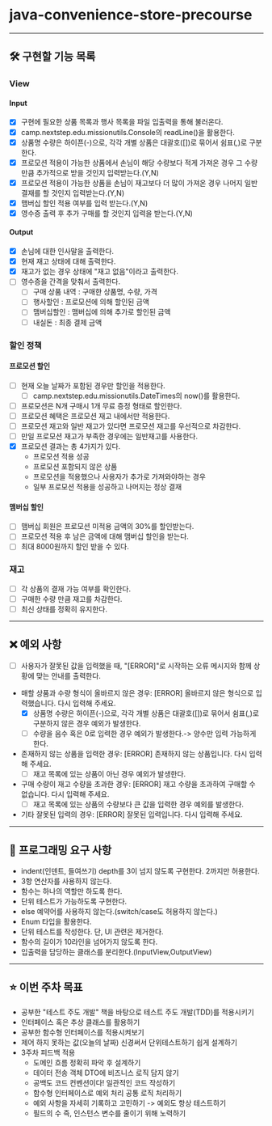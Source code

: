 # java-convenience-store-precourse

----

## 🛠️ 구현할 기능 목록

### View

#### Input

- [X] 구현에 필요한 상품 목록과 행사 목록을 파일 입출력을 통해 불러온다.
- [X] camp.nextstep.edu.missionutils.Console의 readLine()을 활용한다.
- [X] 상품명 수량은 하이픈(-)으로, 각각 개별 상품은 대괄호([])로 묶어서 쉼표(,)로 구분한다.
- [X] 프로모션 적용이 가능한 상품에서 손님이 해당 수량보다 적게 가져온 경우 그 수량만큼 추가적으로 받을 것인지 입력받는다.(Y,N)
- [X] 프로모션 적용이 가능한 상품을 손님이 재고보다 더 많이 가져온 경우 나머지 일반 결재를 할 것인지 입력받는다.(Y,N)
- [X] 맴버십 할인 적용 여부를 입력 받는다.(Y,N)
- [X] 영수증 출력 후 추가 구매를 할 것인지 입력을 받는다.(Y,N)

#### Output

- [X] 손님에 대한 인사말을 출력한다.
- [X] 현재 재고 상태에 대해 출력한다.
- [X] 재고가 없는 경우 상태에 "재고 없음"이라고 출력한다.
- [ ] 영수증을 간격을 맞춰서 출력한다.
    - [ ] 구매 상품 내역 : 구매한 상품명, 수량, 가격
    - [ ] 행사할인 : 프로모션에 의해 할인된 금액
    - [ ] 맴버십할인 : 맴버십에 의해 추가로 할인된 금액
    - [ ] 내실돈 : 최종 결제 금액

### 할인 정책

#### 프로모션 할인

- [ ] 현재 오늘 날짜가 포함된 경우만 할인을 적용한다.
    - [ ] camp.nextstep.edu.missionutils.DateTimes의 now()를 활용한다.
- [ ] 프로모션은 N개 구매시 1개 무료 증정 형태로 할인한다.
- [ ] 프로모션 혜택은 프로모션 재고 내에서만 적용한다.
- [ ] 프로모션 재고와 일반 재고가 있다면 프로모션 재고를 우선적으로 차감한다.
- [ ] 만일 프로모션 재고가 부족한 경우에는 일반재고를 사용한다.
- [X] 프로모션 결과는 총 4가지가 있다.
    - 프로모션 적용 성공
    - 프로모션 포함되지 않은 상품
    - 프로모션을 적용했으나 사용자가 추가로 가져와야하는 경우
    - 일부 프로모션 적용을 성공하고 나머지는 정상 결재

#### 맴버십 할인

- [ ] 맴버십 회원은 프로모션 미적용 금액의 30%를 할인받는다.
- [ ] 프로모션 적용 후 남은 금액에 대해 맴버십 할인을 받는다.
- [ ] 최대 8000원까지 할인 받을 수 있다.

### 재고

- [ ] 각 상품의 결재 가능 여부를 확인한다.
- [ ] 구매한 수량 만큼 재고를 차감한다.
- [ ] 최신 상태를 정확히 유지한다.

----

## ❌ 예외 사항

- [ ] 사용자가 잘못된 값을 입력했을 때, "[ERROR]"로 시작하는 오류 메시지와 함께 상황에 맞는 안내를 출력한다.

- 매할 상품과 수량 형식이 올바르지 않은 경우: [ERROR] 올바르지 않은 형식으로 입력했습니다. 다시 입력해 주세요.
    - [X] 상품명 수량은 하이픈(-)으로, 각각 개별 상품은 대괄호([])로 묶어서 쉼표(,)로 구분하지 않은 경우 예외가 발생한다.
    - [ ] 수량을 음수 혹은 0로 입력한 경우 예외가 발생한다.-> 양수만 입력 가능하게 한다.
- 존재하지 않는 상품을 입력한 경우: [ERROR] 존재하지 않는 상품입니다. 다시 입력해 주세요.
    - [ ] 재고 목록에 있는 상품이 아닌 경우 예외가 발생한다.
- 구매 수량이 재고 수량을 초과한 경우: [ERROR] 재고 수량을 초과하여 구매할 수 없습니다. 다시 입력해 주세요.
    - [ ] 재고 목록에 있는 상품의 수량보다 큰 값을 입력한 경우 예외를 발생한다.
- 기타 잘못된 입력의 경우: [ERROR] 잘못된 입력입니다. 다시 입력해 주세요.

----

## 💪 프로그래밍 요구 사항

- indent(인덴트, 들여쓰기) depth를 3이 넘지 않도록 구현한다. 2까지만 허용한다.
- 3항 연산자를 사용하지 않는다.
- 함수는 하나의 역할만 하도록 한다.
- 단위 테스트가 가능하도록 구현한다.
- else 예약어를 사용하지 않는다.(switch/case도 허용하지 않는다.)
- Enum 타입을 활용한다.
- 단위 테스트를 작성한다. 단, UI 관련은 제거한다.
- 함수의 길이가 10라인을 넘어가지 않도록 한다.
- 입출력을 담당하는 클래스를 분리한다.(InputView,OutputView)

----

## ⭐ 이번 주차 목표

- 공부한 "테스트 주도 개발" 책을 바탕으로 테스트 주도 개발(TDD)를 적용시키기
- 인터페이스 혹은 추상 클래스를 활용하기
- 공부한 함수형 인터페이스를 적용시켜보기
- 제어 하지 못하는 값(오늘의 날짜) 신경써서 단위테스트하기 쉽게 설계하기
- 3주차 피드백 적용
    - 도메인 흐름 정확히 파악 후 설계하기
    - 데이터 전송 객체 DTO에 비즈니스 로직 담지 않기
    - 공백도 코드 컨벤션이다! 일관적인 코드 작성하기
    - 함수형 인터페이스로 예외 처리 공통 로직 처리하기
    - 예외 사항을 자세히 기록하고 고민하기 -> 예외도 항상 테스트하기
    - 필드의 수 즉, 인스턴스 변수를 줄이기 위해 노력하기
